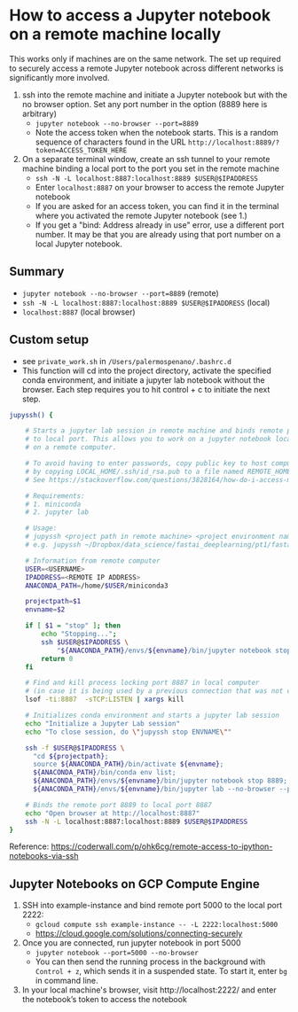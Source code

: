 # How to access a Jupyter notebook on a remote machine locally

This works only if machines are on the same network. The set up required to securely access a remote Jupyter notebook across different networks is significantly more involved.

1. ssh into the remote machine and initiate a Jupyter notebook but with the no browser option. Set any port number in the option (8889 here is arbitrary)
    - `jupyter notebook --no-browser --port=8889`
    - Note the access token when the notebook starts. This is a random sequence of characters found in the URL `http://localhost:8889/?token=ACCESS_TOKEN_HERE`
2. On a separate terminal window, create an ssh tunnel to your remote machine binding a local port to the port you set in the remote machine
    - `ssh -N -L localhost:8887:localhost:8889 $USER@$IPADDRESS`
    - Enter `localhost:8887` on your browser to access the remote Jupyter notebook
    - If you are asked for an access token, you can find it in the terminal where you activated the remote Jupyter notebook (see 1.)
    - If you get a "bind: Address already in use" error, use a different port number. It may be that you are already using that port number on a local Jupyter notebook.

## Summary
- `jupyter notebook --no-browser --port=8889` (remote)
- `ssh -N -L localhost:8887:localhost:8889 $USER@$IPADDRESS` (local)
- `localhost:8887` (local browser)

## Custom setup
- see `private_work.sh` in `/Users/palermospenano/.bashrc.d`
- This function will cd into the project directory, activate the specified conda environment, and initiate a jupyter lab notebook without the browser. Each step requires you to hit control + c to initiate the next step.

```bash
jupyssh() {

    # Starts a jupyter lab session in remote machine and binds remote port
    # to local port. This allows you to work on a jupyter notebook locally
    # on a remote computer.

    # To avoid having to enter passwords, copy public key to host computer
    # by copying LOCAL_HOME/.ssh/id_rsa.pub to a file named REMOTE_HOME/.ssh/authorized_keys
    # See https://stackoverflow.com/questions/3828164/how-do-i-access-my-ssh-public-key

    # Requirements:
    # 1. miniconda
    # 2. jupyter lab

    # Usage:
    # jupyssh <project path in remote machine> <project environment name in remote machine>
    # e.g. jupyssh ~/Dropbox/data_science/fastai_deeplearning/pt1/fastai fastai

    # Information from remote computer
    USER=<USERNAME>
    IPADDRESS=<REMOTE IP ADDRESS>
    ANACONDA_PATH=/home/$USER/miniconda3

    projectpath=$1
    envname=$2

    if [ $1 = "stop" ]; then
        echo "Stopping...";
        ssh $USER@$IPADDRESS \
            "${ANACONDA_PATH}/envs/${envname}/bin/jupyter notebook stop 8889;"
        return 0
    fi

    # Find and kill process locking port 8887 in local computer
    # (in case it is being used by a previous connection that was not closed)
    lsof -ti:8887  -sTCP:LISTEN | xargs kill

    # Initializes conda environment and starts a jupyter lab session
    echo "Initialize a Jupyter Lab session"
    echo "To close session, do \"jupyssh stop ENVNAME\""

    ssh -f $USER@$IPADDRESS \
      "cd ${projectpath};
      source ${ANACONDA_PATH}/bin/activate ${envname};
      ${ANACONDA_PATH}/bin/conda env list;
      ${ANACONDA_PATH}/envs/${envname}/bin/jupyter notebook stop 8889;
      ${ANACONDA_PATH}/envs/${envname}/bin/jupyter lab --no-browser --port=8889; exit"

    # Binds the remote port 8889 to local port 8887
    echo "Open browser at http://localhost:8887"
    ssh -N -L localhost:8887:localhost:8889 $USER@$IPADDRESS
}
```

Reference: https://coderwall.com/p/ohk6cg/remote-access-to-ipython-notebooks-via-ssh

## Jupyter Notebooks on GCP Compute Engine
1. SSH into example-instance and bind remote port 5000 to the local port 2222:
    * `gcloud compute ssh example-instance -- -L 2222:localhost:5000`
    * https://cloud.google.com/solutions/connecting-securely
2. Once you are connected, run jupyter notebook in port 5000
    * `jupyter notebook --port=5000 --no-browser`
    * You can then send the running process in the background with `Control + z`, which sends it in a suspended state. To start it, enter `bg` in command line.
3. In your local machine's browser, visit http://localhost:2222/ and enter the notebook’s token to access the notebook

